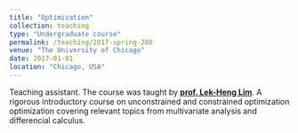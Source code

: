 ```yaml
---
title: "Optimization"
collection: teaching
type: "Undergraduate course"
permalink: /teaching/2017-spring-280
venue: "The University of Chicago"
date: 2017-01-01
location: "Chicago, USA"
---
```


Teaching assistant. The course was taught by [__prof. Lek-Heng Lim__](https://www.stat.uchicago.edu/~lekheng/).  A rigorous introductory course on unconstrained and constrained optimization optimization covering relevant topics from multivariate analysis and differencial calculus.


